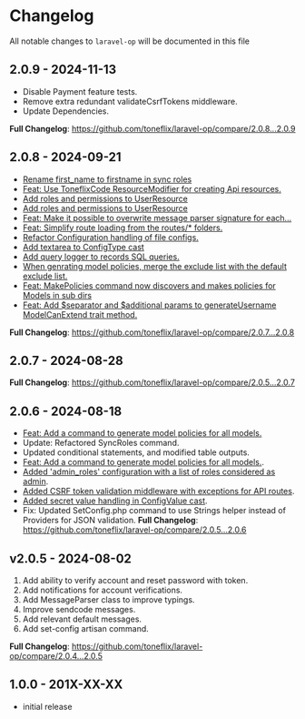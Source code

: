 # Changelog

All notable changes to `laravel-op` will be documented in this file

## 2.0.9 - 2024-11-13

- Disable Payment feature tests.
- Remove extra redundant validateCsrfTokens middleware.
- Update Dependencies.

**Full Changelog**: https://github.com/toneflix/laravel-op/compare/2.0.8...2.0.9

## 2.0.8 - 2024-09-21

- [Rename first_name to firstname in sync roles](https://github.com/toneflix/laravel-op/commit/1f9c28fa6e1281cbb283fa18744225f4cdfd728a)
- [Feat: Use ToneflixCode ResourceModifier for creating Api resources.](https://github.com/toneflix/laravel-op/commit/2072c0d82e2c816a01541cb462522f86ee2b071c)
- [Add roles and permissions to UserResource](https://github.com/toneflix/laravel-op/commit/832bce2446f3f5c0a834f6d1b115fe4e11371c53)
- [Add roles and permissions to UserResource](https://github.com/toneflix/laravel-op/commit/832bce2446f3f5c0a834f6d1b115fe4e11371c53)
- [Feat: Make it possible to overwrite message parser signature for each…](https://github.com/toneflix/laravel-op/commit/51c63c6679c93bc6bf03b429991b78c5f5f8819e)
- [Feat: Simplify route loading from the routes/* folders.](https://github.com/toneflix/laravel-op/commit/9a6a730eb55d51bbd7ceb2e3beefc061aa002e9d)
- [Refactor Configuration handling of file configs.](https://github.com/toneflix/laravel-op/commit/155cc084865795dcdc721cc5c7b8b0d6f99c799b)
- [Add textarea to ConfigType cast](https://github.com/toneflix/laravel-op/commit/50d6256f6f39e5575cb394b14ac7387773cb473b)
- [Add query logger to records SQL queries.](https://github.com/toneflix/laravel-op/commit/db258aca066c8ef2abef1d9646eae9e9465a8d03)
- [When genrating model policies, merge the exclude list with the default exclude list.](https://github.com/toneflix/laravel-op/commit/ce2bd8bf093e042ece93f8db0a4b60f3561dfa37)
- [Feat: MakePolicies command now discovers and makes policies for Models in sub dirs](https://github.com/toneflix/laravel-op/commit/d9ac395a58600a86228c449d39c52b4443a574c3)
- [Feat: Add $separator and $additional params to generateUsername ModelCanExtend trait method.
  ](https://github.com/toneflix/laravel-op/commit/57d9d8f1ad244336c68fc2cd1a63d831ce91497c)

**Full Changelog**: https://github.com/toneflix/laravel-op/compare/2.0.7...2.0.8

## 2.0.7 - 2024-08-28

**Full Changelog**: https://github.com/toneflix/laravel-op/compare/2.0.5...2.0.7

## 2.0.6 - 2024-08-18

* [Feat: Add a command to generate model policies for all models.](https://github.com/toneflix/laravel-op/commit/646e6d794dddee9698cf1de08a1e4b5c0a0233f2)
* Update: Refactored SyncRoles command.
* Updated conditional statements, and modified table outputs.
* [Feat: Add a command to generate model policies for all models.](https://github.com/toneflix/laravel-op/commit/646e6d794dddee9698cf1de08a1e4b5c0a0233f2).
* [Added 'admin_roles' configuration with a list of roles considered as admin](https://github.com/toneflix/laravel-op/commit/c8abd9dc61349519095db62cd4fef6432c363f63).
* [Added CSRF token validation middleware with exceptions for API routes](https://github.com/toneflix/laravel-op/commit/29654e23cd07166b97f7864c302742b03c8441cb).
* [Added secret value handling in ConfigValue cast](https://github.com/toneflix/laravel-op/commit/9c37a7291091794578c657b374ce84beeb4399c3).
* Fix: Updated SetConfig.php command to use Strings helper instead of Providers for JSON validation.
  **Full Changelog**: https://github.com/toneflix/laravel-op/compare/2.0.5...2.0.6

## v2.0.5 - 2024-08-02

1. Add ability to verify account and reset password with token.
2. Add notifications for account verifications.
3. Add MessageParser class to improve typings.
4. Improve sendcode messages.
5. Add relevant default messages.
6. Add set-config artisan command.

**Full Changelog**: https://github.com/toneflix/laravel-op/compare/2.0.4...2.0.5

## 1.0.0 - 201X-XX-XX

- initial release
